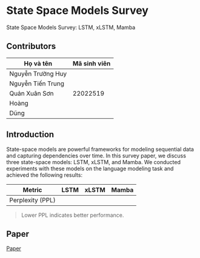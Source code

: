# State Space Models Survey
State Space Models Survey: LSTM, xLSTM, Mamba

## Contributors
| Họ và tên       | Mã sinh viên |
| ----------------- | -------------- | 
| Nguyễn Trường Huy |      | 
| Nguyễn Tiến Trung   |      | 
| Quản Xuân Sơn   | 22022519     | 
| Hoàng |      |
| Dũng |      |

## Introduction
State-space models are powerful frameworks for modeling sequential data and capturing dependencies over time. In this survey paper, we discuss three state-space models: LSTM, xLSTM, and Mamba. We conducted experiments with these models on the language modeling task and achieved the following results:

| Metric       | LSTM  | xLSTM | Mamba |
|--------------|-------|-------|-------|
| Perplexity (PPL) |   |   |   |

> Lower PPL indicates better performance.

## Paper
[Paper]()








